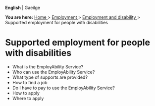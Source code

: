 **English** |  Gaeilge 

**You are here:** [ Home ](/en/) > [ Employment ](/en/employment/) > [
Employment and disability ](/en/employment/employment-and-disability/) >
Supported employment for people with disabilities

#  Supported employment for people with disabilities

  * What is the EmployAbility Service? 
  * Who can use the EmployAbility Service? 
  * What type of supports are provided? 
  * How to find a job 
  * Do I have to pay to use the EmployAbility Service? 
  * How to apply 
  * Where to apply 
